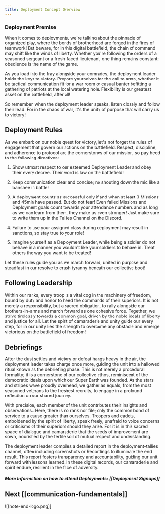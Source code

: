```yaml
---
title: Deployment Concept Overview
---
```

### Deployment Premise

When it comes to deployments, we're talking about the pinnacle of organized play, where the bonds of brotherhood are forged in the fires of teamwork! But beware, for in this digital battlefield, the chain of command may shift like the winds of liberty. Whether you're following the orders of a seasoned sergeant or a fresh-faced lieutenant, one thing remains constant: obedience is the name of the game.

As you load into the fray alongside your comrades, the deployment leader holds the keys to victory. Prepare yourselves for the call to arms, whether it be tactical communication fit for a war room or casual banter befitting a gathering of patriots at the local watering hole. Flexibility is our greatest asset on the battlefield, after all!

So remember, when the deployment leader speaks, listen closely and follow their lead. For in the chaos of war, it's the unity of purpose that will carry us to victory!

## Deployment Rules

As we embark on our noble quest for victory, let's not forget the rules of engagement that govern our actions on the battlefield. Respect, discipline, and adherence to protocol are the cornerstones of our mission, so pay heed to the following directives:

1) Show utmost respect to our esteemed Deployment Leader and obey their every decree. Their word is law on the battlefield!

2) Keep communication clear and concise; no shouting down the mic like a banshee in battle!

3) A deployment counts as successful only if and when at least 3 Missions and 45min have passed. But do not fear! Even failed Missions and Deployment goals count towards your attendance numbers and as long as we can learn from them, they make us even stronger! Just make sure to write them up in the Tallies Channel on the Discord.

4) Failure to use your assigned class during deployment may result in sanctions, so stay true to your role!

6) Imagine yourself as a Deployment Leader, while being a soldier do not behave in a manner you wouldn't like your soldiers to behave in. Treat others the way you want to be treated!

Let these rules guide you as we march forward, united in purpose and steadfast in our resolve to crush tyranny beneath our collective boot!

## Following Leadership

Within our ranks, every troop is a vital cog in the machinery of freedom, bound by duty and honor to heed the commands of their superiors. It is not merely a responsibility, but a sacred obligation, to rally alongside our brothers-in-arms and march forward as one cohesive force. Together, we strive tirelessly towards a common goal, driven by the noble ideals of liberty and justice for all. Let the spirit of camaraderie and unity guide our every step, for in our unity lies the strength to overcome any obstacle and emerge victorious on the battlefield of freedom!

## Debriefings

After the dust settles and victory or defeat hangs heavy in the air, the deployment leader takes charge once more, guiding the unit into a hallowed ritual known as the debriefing phase. This is not merely a procedural formality; it is a cornerstone of our collective ethos, reminiscent of the democratic ideals upon which our Super Earth was founded. As the stars and stripes wave proudly overhead, we gather as equals, from the most seasoned veterans to the freshest recruits, to engage in a profound reflection on our shared journey.

With precision, each member of the unit contributes their insights and observations.. Here, there is no rank nor file; only the common bond of service to a cause greater than ourselves. Troopers and cadets, emboldened by the spirit of liberty, speak freely, unafraid to voice concerns or criticisms of their superiors should they arise. For it is in this sacred space of dialogue and camaraderie that the seeds of improvement are sown, nourished by the fertile soil of mutual respect and understanding.

The deployment leader compiles a detailed report in the deployment-tallies channel, often including screenshots or Recordings to illuminate the end result. This report fosters transparency and accountability, guiding our unit forward with lessons learned. In these digital records, our camaraderie and spirit endure, resilient in the face of adversity.

##### More Information on how to attend Deployments: [[Deployment Signups]]
## Next [[communication-fundamentals]]


![[note-end-logo.png]]
